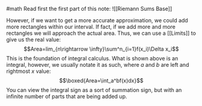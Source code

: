 #math 
Read first the first part of this note:
![[Riemann Sums Base]]

However, if we want to get a more accurate approximation, we could add more rectangles within our interval. If fact, if we add more and more rectangles we will approach the actual area. Thus, we can use a [[Limits]] to give us the real value: $$Area=lim_{n\rightarrow \infty}\sum^n_{i=1}f(x_i)\Delta x_i$$
This is the foundation of integral calculus. What is shown above is an integral, however, we usually notate it as such, where $a$ and $b$ are left and rightmost $x$ value: $$\boxed{Area=\int_a^bf(x)dx}$$You can view the integral sign as a sort of summation sign, but with an infinite number of parts that are being added up. 